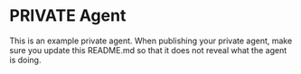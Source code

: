 # PRIVATE Agent

This is an example private agent. When publishing your private agent, make sure you update this README.md so that it does not reveal what the agent is doing.
